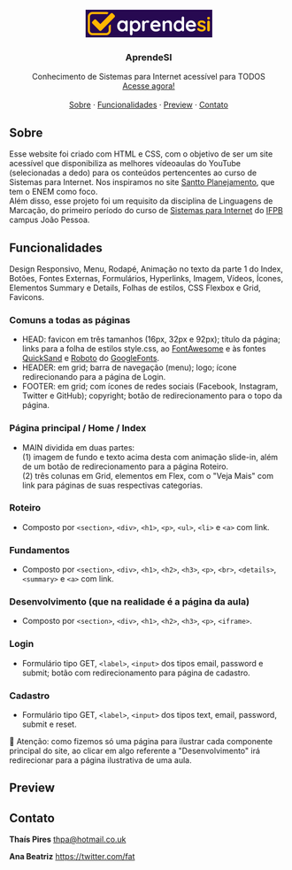 <p align="center">
  <a href="https://github.com/thais-pires/aprendesi">
    <img src="https://raw.githubusercontent.com/thais-pires/aprendesi/main/img/logoReadme.jpg" alt="AprendeSI logo">
  </a>
</p>

<h3 align="center">AprendeSI</h3>

<p align="center">
  Conhecimento de Sistemas para Internet acessível para TODOS<br>
  <a href="https://thais-pires.github.io/aprendesi/">Acesse agora!</a>
  <br>
  <br>
  <a href="https://github.com/thais-pires/aprendesi#sobre">Sobre</a>
  ·
  <a href="https://github.com/thais-pires/aprendesi#funcionalidades">Funcionalidades</a>
  ·
  <a href="https://github.com/thais-pires/aprendesi#preview">Preview</a>
  ·
  <a href="https://github.com/thais-pires/aprendesi#contato">Contato</a>
</p>


## Sobre

Esse website foi criado com HTML e CSS, com o objetivo de ser um site acessível que disponibiliza as melhores vídeoaulas do YouTube (selecionadas a dedo) para os conteúdos pertencentes ao curso de Sistemas para Internet. Nos inspiramos no site [Santto Planejamento](https://www.santtoplanejamento.com.br/), que tem o ENEM como foco.<br>
Além disso, esse projeto foi um requisito da disciplina de Linguagens de Marcação, do primeiro período do curso de [Sistemas para Internet](https://estudante.ifpb.edu.br/cursos/39/) do [IFPB](https://www.ifpb.edu.br/joaopessoa) campus João Pessoa.

## Funcionalidades
Design Responsivo, Menu, Rodapé, Animação no texto da parte 1 do Index, Botões, Fontes Externas, Formulários, Hyperlinks, Imagem, Vídeos, Ícones, Elementos Summary e Details, Folhas de estilos, CSS Flexbox e Grid, Favicons.

### Comuns a todas as páginas
- HEAD: favicon em três tamanhos (16px, 32px e 92px); título da página; links para a folha de estilos style.css, ao [FontAwesome](https://fontawesome.com/) e às fontes [QuickSand](https://fonts.google.com/specimen/Quicksand) e [Roboto](https://fonts.google.com/specimen/Roboto) do [GoogleFonts](https://fonts.google.com/). 
- HEADER: em grid; barra de navegação (menu); logo; ícone redirecionando para a página de Login.
- FOOTER: em grid; com ícones de redes sociais (Facebook, Instagram, Twitter e GitHub); copyright; botão de redirecionamento para o topo da página.

### Página principal / Home / Index
- MAIN dividida em duas partes:<br>
(1) imagem de fundo e texto acima desta com animação slide-in, além de um botão de redirecionamento para a página Roteiro.<br>
(2) três colunas em Grid, elementos em Flex, com o "Veja Mais" com link para páginas de suas respectivas categorias.

### Roteiro
- Composto por `<section>`, `<div>`, `<h1>`, `<p>`, `<ul>`, `<li>` e `<a>` com link.
  
### Fundamentos
- Composto por `<section>`, `<div>`, `<h1>`, `<h2>`, `<h3>`, `<p>`, `<br>`, `<details>`, `<summary>` e `<a>` com link.
  
### Desenvolvimento (que na realidade é a página da aula)
- Composto por `<section>`, `<div>`, `<h1>`, `<h2>`, `<h3>`, `<p>`, `<iframe>`.
  
### Login
- Formulário tipo GET, `<label>`, `<input>` dos tipos email, password e submit; botão com redirecionamento para página de cadastro.
  
### Cadastro
- Formulário tipo GET, `<label>`, `<input>` dos tipos text, email, password, submit e reset.

🛑 Atenção: como fizemos só uma página para ilustrar cada componente principal do site, ao clicar em algo referente a "Desenvolvimento" irá redirecionar para a página ilustrativa de uma aula.

## Preview


## Contato

**Thaís Pires**
<thpa@hotmail.co.uk>

**Ana Beatriz**
<https://twitter.com/fat>
